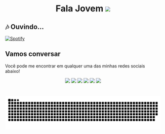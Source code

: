 <h1 align="center" >Fala Jovem <img src="https://media.giphy.com/media/hvRJCLFzcasrR4ia7z/giphy.gif" width="30px">

## 🎶 Ouvindo...
 
 [![Spotify](https://spotify-now-playing-7r96grcwy-bamgabsz.vercel.app/api/spotify)](https://open.spotify.com/user/31zjhkctzqinfk4jkhx5cfx2bv6e)

## **Vamos conversar**

Você pode me encontrar em qualquer uma das minhas redes sociais abaixo! 

<div align="center">
<img src="https://img.shields.io/badge/Twitter-2CA5E0?style=for-the-badge&logo=twitter&logoColor=white" target="_blank"></a>  <a href="https://github.com/bamgabsz"><img src="https://img.shields.io/badge/-Github-%23333?style=for-the-badge&logo=github&logoColor=white" target="_blank"></a>  <a href="https://www.instagram.com/bamgab/" target="_blank"><img src="https://img.shields.io/badge/-Instagram-%23E4405F?style=for-the-badge&logo=instagram&logoColor=white" target="_blank"></a>  <a href="mailto:bamgabsz@gmail.com"><img src="https://img.shields.io/badge/-Gmail-ff9800?style=for-the-badge&logo=gmail&logoColor=white" target="_blank"></a>  <a href="https://www.linkedin.com/in/gabriel-de-sousa-4654b9247/" target="_blank"><img src="https://img.shields.io/badge/-LinkedIn-%230077B5?style=for-the-badge&logo=linkedin&logoColor=white" target="_blank"></a> <a href="https://www.youtube.com/channel/UCGrQOVt5teR218NaMsAzeqQ" target="_blank"><img src="https://img.shields.io/badge/-Youtube-%23E4405F?style=for-the-badge&logo=Youtube&logoColor=white" target="_blank"></a>
</div>

 
#
 
![Snake animation](https://github.com/bamgabsz/bamgabsz/blob/output/github-contribution-grid-snake.svg)
